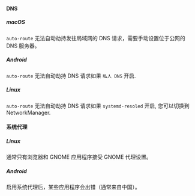 #### DNS

##### macOS

`auto-route` 无法自动劫持发往局域网的 DNS 请求，需要手动设置位于公网的 DNS 服务器。

##### Android

`auto-route` 无法自动劫持 DNS 请求如果 `私人 DNS` 开启.

##### Linux

`auto-route` 无法自动劫持 DNS 请求如果 `systemd-resoled` 开启, 您可以切换到 NetworkManager.

#### 系统代理

##### Linux

通常只有浏览器和 GNOME 应用程序接受 GNOME 代理设置。

##### Android

启用系统代理后，某些应用程序会出错（通常来自中国）。
